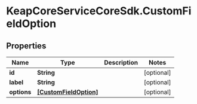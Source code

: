 # KeapCoreServiceCoreSdk.CustomFieldOption

## Properties

Name | Type | Description | Notes
------------ | ------------- | ------------- | -------------
**id** | **String** |  | [optional] 
**label** | **String** |  | [optional] 
**options** | [**[CustomFieldOption]**](CustomFieldOption.md) |  | [optional] 


